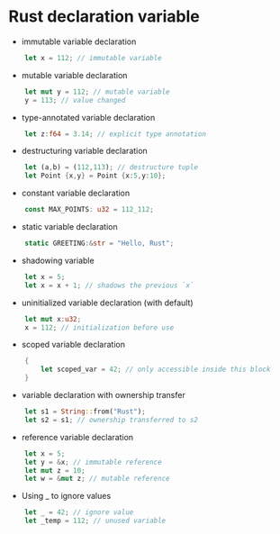 # Rust declaration variable

- immutable variable declaration
```rs
    let x = 112; // immutable variable
```

- mutable variable declaration
```rs
    let mut y = 112; // mutable variable
    y = 113; // value changed
```

- type-annotated variable declaration
```rs
    let z:f64 = 3.14; // explicit type annotation
```

- destructuring variable declaration
```rs
    let (a,b) = (112,113); // destructure tuple
    let Point {x,y} = Point {x:5,y:10};
```

- constant variable declaration
```rs
    const MAX_POINTS: u32 = 112_112;
```

- static variable declaration
```rs
    static GREETING:&str = "Hello, Rust";
```

- shadowing variable
```rs
    let x = 5;
    let x = x + 1; // shadows the previous `x`
```

- uninitialized variable declaration (with default)
```rs
    let mut x:u32;
    x = 112; // initialization before use
```

- scoped variable declaration
```rs
    {
        let scoped_var = 42; // only accessible inside this block
    }
``` 

- variable declaration with ownership transfer
```rs
    let s1 = String::from("Rust");
    let s2 = s1; // ownership transferred to s2
```

- reference variable declaration
```rs
    let x = 5;
    let y = &x; // immutable reference
    let mut z = 10;
    let w = &mut z; // mutable reference
```

- Using _ to ignore values
```rs
    let _ = 42; // ignore value
    let _temp = 112; // unused variable
```